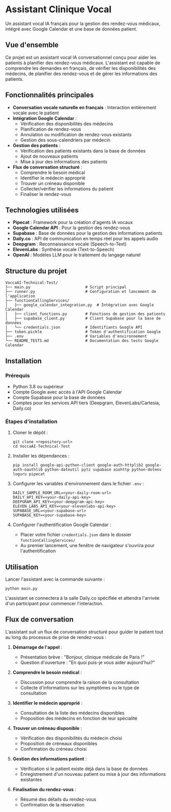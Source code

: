 # Assistant Clinique Vocal

Un assistant vocal IA français pour la gestion des rendez-vous médicaux, intégré avec Google Calendar et une base de données patient.

## Vue d'ensemble

Ce projet est un assistant vocal IA conversationnel conçu pour aider les patients à planifier des rendez-vous médicaux. L'assistant est capable de comprendre les demandes en français, de vérifier les disponibilités des médecins, de planifier des rendez-vous et de gérer les informations des patients.

## Fonctionnalités principales

- **Conversation vocale naturelle en français** : Interaction entièrement vocale avec le patient
- **Intégration Google Calendar** :
  - Vérification des disponibilités des médecins
  - Planification de rendez-vous
  - Annulation ou modification de rendez-vous existants
  - Gestion des sous-calendriers par médecin
- **Gestion des patients** :
  - Vérification des patients existants dans la base de données
  - Ajout de nouveaux patients
  - Mise à jour des informations des patients
- **Flux de conversation structuré** :
  - Comprendre le besoin médical
  - Identifier le médecin approprié
  - Trouver un créneau disponible
  - Collecter/vérifier les informations du patient
  - Finaliser le rendez-vous

## Technologies utilisées

- **Pipecat** : Framework pour la création d'agents IA vocaux
- **Google Calendar API** : Pour la gestion des rendez-vous
- **Supabase** : Base de données pour la gestion des informations patients
- **Daily.co** : API de communication en temps réel pour les appels audio
- **Deepgram** : Reconnaissance vocale (Speech-to-Text)
- **ElevenLabs** : Synthèse vocale (Text-to-Speech)
- **OpenAI** : Modèles LLM pour le traitement du langage naturel

## Structure du projet

```
VoccaAI-Technical-Test/
├── main.py                        # Script principal
├── runner.py                      # Configuration et lancement de l'application
├── functionCallingServices/
│   ├── google_calendar_integration.py  # Intégration avec Google Calendar
│   ├── client_functions.py        # Fonctions de gestion des patients
│   ├── supabase_client.py         # Client Supabase pour la base de données
│   └── credentials.json           # Identifiants Google API
├── token.pickle                   # Token d'authentification Google
├── .env                           # Variables d'environnement
└── README_TESTS.md                # Documentation des tests Google Calendar
```

## Installation

### Prérequis

- Python 3.8 ou supérieur
- Compte Google avec accès à l'API Google Calendar
- Compte Supabase pour la base de données
- Comptes pour les services API tiers (Deepgram, ElevenLabs/Cartesia, Daily.co)

### Étapes d'installation

1. Cloner le dépôt :

   ```
   git clone <repository-url>
   cd VoccaAI-Technical-Test
   ```

2. Installer les dépendances :

   ```
   pip install google-api-python-client google-auth-httplib2 google-auth-oauthlib python-dateutil pytz supabase aiohttp python-dotenv loguru pipecat
   ```

3. Configurer les variables d'environnement dans le fichier `.env` :

   ```
   DAILY_SAMPLE_ROOM_URL=<your-daily-room-url>
   DAILY_API_KEY=<your-daily-api-key>
   DEEPGRAM_API_KEY=<your-deepgram-api-key>
   ELEVEN_LABS_API_KEY=<your-elevenlabs-api-key>
   SUPABASE_URL=<your-supabase-url>
   SUPABASE_KEY=<your-supabase-key>
   ```

4. Configurer l'authentification Google Calendar :
   - Placer votre fichier `credentials.json` dans le dossier `functionCallingServices/`
   - Au premier lancement, une fenêtre de navigateur s'ouvrira pour l'authentification

## Utilisation

Lancer l'assistant avec la commande suivante :

```
python main.py
```

L'assistant se connectera à la salle Daily.co spécifiée et attendra l'arrivée d'un participant pour commencer l'interaction.

## Flux de conversation

L'assistant suit un flux de conversation structuré pour guider le patient tout au long du processus de prise de rendez-vous :

1. **Démarrage de l'appel** :

   - Présentation brève : "Bonjour, clinique médicale de Paris !"
   - Question d'ouverture : "En quoi puis-je vous aider aujourd'hui?"

2. **Comprendre le besoin médical** :

   - Discussion pour comprendre la raison de la consultation
   - Collecte d'informations sur les symptômes ou le type de consultation

3. **Identifier le médecin approprié** :

   - Consultation de la liste des médecins disponibles
   - Proposition des médecins en fonction de leur spécialité

4. **Trouver un créneau disponible** :

   - Vérification des disponibilités du médecin choisi
   - Proposition de créneaux disponibles
   - Confirmation du créneau choisi

5. **Gestion des informations patient** :

   - Vérification si le patient existe déjà dans la base de données
   - Enregistrement d'un nouveau patient ou mise à jour des informations existantes

6. **Finalisation du rendez-vous** :
   - Résumé des détails du rendez-vous
   - Confirmation de la réservation
